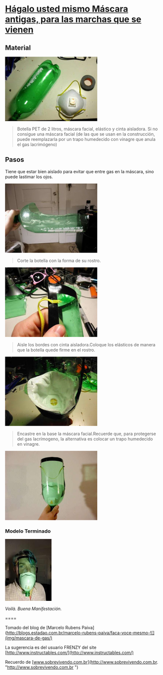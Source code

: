 # [Hágalo usted mismo Máscara antigas, para las marchas que se vienen](https://blognooficial.wordpress.com/2013/06/16/hagalo-ud-mismo-img/mascara-antigas-para-las-marchas-que-se-vienen/)

## Material

![materiales](img/mascara-1_1.png)

> Botella PET de 2 litros, máscara facial, elástico y cinta aisladora. Si no consigue una máscara facial (de las que se usan en la construcción, puede reemplazarla por un trapo humedecido con vinagre que anula el gas lacrimógeno)

## Pasos

Tiene que estar bien aislado para evitar que entre gas en la máscara, sino puede lastimar los ojos.

![](img/mascara-2_2.png)

> Corte la botella con la forma de su rostro.

![](img/mascara-2_3.png)

> Aisle los bordes con cinta aisladora.Coloque los elásticos de manera que la botella quede firme en el rostro.

![](img/mascara-2_4.png)

> Encastre en la base la máscara facial.Recuerde que, para protegerse del gas lacrímogeno, la alternativa es colocar un trapo humedecido en vinagre.

![](img/mascara-3_5.png)

### Modelo Terminado

![terminado](img/mascara-3_6.png)

*Voilà. Buena Manifestación.*

====

Tomado del blog de [Marcelo Rubens Paiva](http://blogs.estadao.com.br/marcelo-rubens-paiva/faca-voce-mesmo-![](img/mascara-de-gas/)

La sugerencia es del usuario FRENZY del site [http://www.instructables.com/](http://www.instructables.com/)

Recuerdo de [www.sobrevivendo.com.br](http://www.sobrevivendo.com.br. "http://www.sobrevivendo.com.br ")
